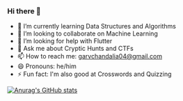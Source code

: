### Hi there 👋
- 🌱 I’m currently learning Data Structures and Algorithms
- 👯 I’m looking to collaborate on Machine Learning
- 🤔 I’m looking for help with Flutter
- 💬 Ask me about Cryptic Hunts and CTFs
- 📫 How to reach me: garvchandalia04@gmail.com
- 😄 Pronouns: he/him
- ⚡ Fun fact: I'm also good at Crosswords and Quizzing


[![Anurag's GitHub stats](https://github-readme-stats.vercel.app/api?username=grc-04)](https://github.com/anuraghazra/github-readme-stats)
